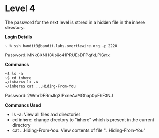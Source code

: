 # Level 4

The password for the next level is stored in a hidden file in the inhere directory.

**Login Details**
```
~ % ssh bandit3@bandit.labs.overthewire.org -p 2220
```
Password: MNk8KNH3Usiio41PRUEoDFPqfxLPlSmx

**Commands**
```
~$ ls -a
~$ cd inhere
~/inhere$ ls -a
~/inhere$ cat ...Hiding-From-You
```
Password: 2WmrDFRmJIq3IPxneAaMGhap0pFhF3NJ

**Commands Used**
- ls -a: View all files and directories
- cd inhere: change directory to "inhere" which is present in the current directory
- cat ...Hiding-From-You: View contents of file "...Hiding-From-You"
